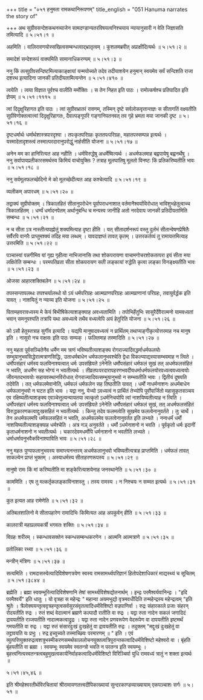 +++
title = "०५१ हनुमता रामकथानिरूपणम्"
title_english = "051 Hanuma narrates the story of"

+++
अथ सुग्रीवसन्देशकथनव्याजेन सामदण्डान्यतरविषयत्वनिश्चयाय न्यायानुसारी न वेति जिज्ञासति तमित्यादि  ॥  ५।५१।१  ॥   

  

अहमिति । वालिरावणयोस्सखित्वसम्बन्धत्वाद्भ्रातृत्वम् । कुशलमब्रवीत् अप्राक्षीदित्यर्थः  ॥  ५।५१।२  ॥   

  

समादेशं सन्देशरूपं वाक्यमिति सामानाधिकरण्यम्  ॥  ५।५१।३  ॥   

  

ननु किं तत्सुग्रीवसन्दिष्टमित्याकाङ्क्षायां यन्मयोच्यते तदेव तदीयाशयेन हनुमान् स्वयमेव सर्वं सन्दिशति राजा दशरथ इत्यादिना जानकी प्रतिदीयतामित्यन्तेन  ॥  ५।५१।४१०  ॥   

  

त्वयेति । त्वया विज्ञात पूर्वश्च वालीति मर्मोक्तिः । स तेन निहत इति पाठः । रामोत्कर्षश्च प्रतिपादित इति ज्ञेयम्  ॥  ५।५१।१११५  ॥   

  

त्वां दिदृक्षुरिहागत इति पाठः । त्वां सुग्रीवभ्रातरं रावणम्, तस्मिन् दृष्टे सर्वलोकवृत्तान्तज्ञः स सीतागतिं वक्ष्यतीति सुग्रीवेणोक्तत्वात्त्वां दिदृक्षुरिहागतः, दैवात्पङ्गूपरि गङ्गानिपतनवत् तव गृहे भ्रमता मया जानकी दृष्ट  ॥  ५।५१।१६  ॥   

  

दृष्टधर्मार्थः धर्मार्थशास्त्रपारदृश्वा । तपःकृतपरिग्रहः कृततपःपरिग्रहः, महातपस्सम्पन्न इत्यर्थः । यस्मादेतादृशस्त्वं तस्मात्परदारानुपरोद्धुं नार्हसीति योजना  ॥  ५।५१।१७  ॥   

  

अनेन मम का हानिरित्यत आह नहीति । धर्मविरुद्धेषु अधर्मेष्वित्यर्थः । अधर्मफलमाह बह्वपायेषु बह्वनर्थेषु । ननु सर्वापायप्रतीकारसमर्थस्य किमियं वाचोयुक्तिः ? तत्राह मूलघातिषु मूलतो विनष्टः किं प्रतिकरिष्यतीति भावः  ॥  ५।५१।१८  ॥   

  

ननु सर्वमूलफलच्छेदिनो मे को मूलच्छेदीत्यत आह कश्चेत्यादि  ॥  ५।५१।१९  ॥   

  

व्यलीकम् अपारधम्  ॥  ५।५१।२०  ॥   

  

तद्वाक्यं सुग्रीवोक्तम् । त्रिकालहितं सीतानुपरोधेन पूर्वापराधनाशात् वर्तमानैश्वर्याविरोधात् भाविशुभहेतुत्वाच्च त्रिकालहितम् । धर्म्यं धर्मादनपेतम् अर्थानुबन्धि च मन्यस्व जानीहि अतो नरदेवाय जानकी प्रतिदीयतामिति सम्बन्धः  ॥  ५।५१।२१  ॥   

  

न च सीता ऽत्र नास्तीत्यपह्नोतुं शक्यमित्याह दृष्टा हीति । यत् सीतादर्शनरूपं वस्तु दुर्लभं सीतान्वेषणप्रेषितैः सर्वैरपि वानरैः प्राप्तुमश्क्यं तदिह मया लब्धम् । यावदाज्ञप्तं तावत् कृतम् । उत्तरकर्तव्यं तु रामायत्तमित्याह उत्तरमिति  ॥  ५।५१।२२  ॥   

  

पञ्चास्यां पन्नगीमिव यां गृह्य गृहीत्वा नाभिजानासि तथा शोकपरायणा वाचामगोचरशोकतत्परा इयं सीता मया लक्षितेति सम्बन्धः । परमपतिव्रता सीता शोकपरायण सती लङ्कायां रुद्धेति कृत्वा लङ्का विनङ्क्ष्यतीति भावः  ॥  ५।५१।२३  ॥   

  

ओजसा आहारशक्तिबलेन  ॥  ५।५१।२४  ॥   

  

तपस्सन्तापलब्धः तपश्चर्यालब्धो यो ऽयं धर्मपरिग्रहः आत्मप्राणपरिग्रहः आत्मप्राणानां परिग्रहः, तवायुर्वर्द्धक इति यावत् । नाशयितुं न न्याय्य इति योजना  ॥  ५।५१।२५  ॥   

  

पितामहवरावध्यस्य मे केयं बिभीषिकेत्याशङ्क्याह अवध्यतामिति । तपोभिर्हेतुभिः सासुरैर्देवैरात्मनो यामवध्यतां भवान् समनुपश्यति तत्रापि यथा अवध्यत्वे तथैव वध्यत्वेपि अयं हेतुरिति योजना  ॥  ५।५१।२६  ॥   

  

को ऽसौ हेतुस्तत्राह सुर्गीव इत्यादि । यद्यपि मानुषादवध्यत्वं न प्रार्थितम् तथाप्यङ्गीकृत्योत्तरमाह नच मानुष इति । नासुरो नच राक्षसः इति पाठः सम्यक् । फलितमाह तस्मादिति  ॥  ५।५१।२७  ॥   

  

ननु महता पूर्वसञ्चितेनैव धर्मेण मम त्राणं भविष्यतीत्याशङ्क्य रोगराज्यादिवद्धर्माधर्मफलयोः सम्भूयानुभवसिद्धेरात्मत्राणसिद्धिः, उताधर्मबाधेन धर्मफलानुभवश्चेति द्वेधा विकल्प्याद्यस्यासम्भवमाह न त्विते । धर्मोपसंहारं धर्मस्य फलविनाश्यत्वात् धर्मः उपसंह्रियते ऽनेनेति धर्मोपसंहारं धर्मफलं सुखं तत् अधर्मफलसंहितं न भवति, अधर्मेण सह भोग्यं न भवतीत्यर्थः । तीव्रतपःपरदारापहरणभवदीयधर्माधर्मफलयोरवध्यत्ववध्यत्वयोः जीवनतदभावयोः सहायवस्थानविरोधात् रोगराज्यादिवत्सम्भूयानुभवो न सम्भवतीति भावः । द्वितीयं दूषयति तदेवेति । तत् धर्मफलमेवान्वेति, धर्मफलं धर्मफलेन सह तिष्ठतीति यावत् । धर्मो नाधर्मनाशनः अधर्मबाधेन धर्मफलानुभवो न घटत इति भावः । यद्वा ननु, येभ्यो ऽवध्यत्वं न प्रार्थितं तेभ्योपि पूर्वोपार्जितो महासुकृतसञ्चय एव रक्षिष्यतीत्याशङ्क्य एवञ्चेत्तुल्यन्यायतया त्वत्कृतो ऽधर्मनिचयोपि त्वां नाशयिष्यतीत्याह न त्विति । धर्मोपसंहारं धर्मस्य फलविनाश्यत्वात् धर्मः उपसंह्रियते ऽनेनेति धर्मोपसंहारं धर्मफलं सुखं, तत् अधर्मफलसंहितं विरुद्धकारणकत्वाद्दुःखसहितं न भवतीत्यर्थः । किन्तु तदेव फलमत्वेति सुखमेव फलत्वेनानुवर्तते । तुः चार्थे । तेन अधर्मफलमपि धर्मफलसहितं न भवति, अधर्मफलमेव फलत्वेनानुवर्तत इति लभ्यते । नन्वधर्मं धर्मो नाशयिष्यतीत्याशङ्क्याह धर्मश्चेति । अत्र नञ् अनुवर्तते । धर्मो ऽधर्मनाशनो न भवति । पूर्वकृतो धर्मः इदानीं कृताधर्मनाशनो न भवतीत्यर्थः । चकारदेवमधर्मोपि धर्मनाशनो न भवतीति लभ्यते । धर्माधर्मावनुभवैकविनाश्याविति भावः  ॥  ५।५१।२८  ॥   

  

ननु महतः पुण्यफलानुभवस्य समाप्त्यनन्तरम् अधर्मफलानुभवो भविष्यतीत्यत्राह प्राप्तमिति । धर्मफलं तावत् साकल्येन प्राप्तं भुक्तम् । अस्याधर्मस्य सीताहरणरूपस्य  ॥  ५।५१।२९  ॥   

  

मानुषो रामः किं मां करिष्यतीति मा शङ्केरित्याशयेनाह जनस्थानेति  ॥  ५।५१।३०  ॥   

  

काममिति । एष तु मत्कर्तृकलङ्काविनाशस्तु । तस्य रामस्य । न निश्चयः न सम्मत इत्यर्थः  ॥  ५।५१।३१  ॥   

  

कुत इत्यत आह रामेणेति  ॥  ५।५१।३२  ॥   

  

अतिबलशालिनो मे सीतापहारेण रामादिभिः किमित्यत आह अपकुर्वन् हीति  ॥  ५।५१।३३  ॥   

  

कालरात्री महाप्रलयकर्त्री भगवतः शक्तिः  ॥  ५।५१।३४  ॥   

  

विग्रहः शरीरम् । स्कन्धावसक्तेन स्कन्धसम्बन्धकरणेन । आत्मनि आत्मत्राणे  ॥  ५।५१।३५  ॥   

  

प्रतोलिका रथ्या  ॥  ५।५१।३६  ॥   

  

मन्त्रीन् मंत्रिणः  ॥  ५।५१।३७  ॥   

  

सत्यमिति । रामदासस्येत्यादिविशेषणत्रयेण स्वस्य रामसामर्थ्यपरिज्ञानं हितोपदेशाधिकारं माद्यस्थ्यं च सूचितम्  ॥  ५।५१।३८४४  ॥   

  

ब्रह्मेति । ब्रह्मा स्वयम्भूरित्यादिविशेषणानि तेषां सामर्थ्यविशेषद्योतनार्थम् । इन्द्रः परमैश्वर्यवानिन्द्रः । "इदि परमैश्वर्ये" इति धातुः । यो वृत्रहा स महेन्द्रः " महान्वा अयमभूद्यो वृत्रमवधीदिति तन्महेन्द्रस्य महेन्द्रत्वम् "इति श्रुतेः । त्रैलोक्ययन्तृत्ववृत्रहन्तृत्वसर्वसुरसंवृतत्वादिधर्मविशिष्टो वज्रपाणिर्वा । रुद्रः संहारकाले प्रजाः संहरन् रोदयतीति रुद्रः । रुतं शब्दं वेदात्मानं ब्रह्मणे कल्पादौ रातीति वा रुद्रः । यद्वा रुता नादेन सकलं जगादिदं द्रावयतीति रञ्जयतीति नादात्मकत्वाद्रुद्रः । यद्वा रुता नादेन प्रणवरूपेण वेदरूपेण वा दापयतीति इष्टमर्थं गमयतीति वा रुद्रः । यद्वा रुतं संसारदुःखं दुःखहेतुं वा द्रावयतीति रुद्रः । तदुक्तम् "मद्दुःखं दुःखहेतुं वा तद्द्रावयति यः प्रभुः । रुद्र इच्युच्यते तस्माच्छिवः परमारणम्  ॥ " इति । एवं व्युत्पत्तियुक्तरुद्रत्वशत्रुभस्मीकरणसमर्थफाललोचनयुक्तत्वत्रिपुरान्तकत्वादिधर्मविशिष्टो महेश्वरो वा । बृंहति बृंहयतीति वा ब्रह्मा । स्वयम्भूः स्वयमेव स्वतन्त्रो भवति न परतन्त्र इति स्वयम्भूः । बृहत्त्वनित्यस्वतन्त्रत्वबहुमुखत्वकार्यनिर्वाहकत्वादिधर्मविशिष्टो विरिञ्चिर्वा युधि रामवध्यं त्रातुं न शक्ता इत्यर्थः  ॥   

५।५१।४५,४६  ॥   

इति श्रीमहेश्वरतीर्थविरचितायां श्रीरामायणतत्त्वदीपिकाख्यायां सुन्दरकाण्डव्याख्यायाम् एकपञ्चाशः सर्गः  ॥  ५।५१  ॥   

  

